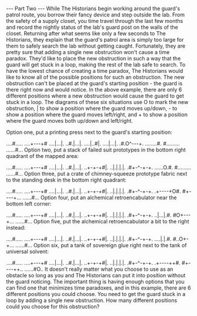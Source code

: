 --- Part Two ---
While The Historians begin working around the guard's patrol route, you borrow their fancy device and step outside the lab. From the safety of 
a supply closet, you time travel through the last few months and record the nightly status of the lab's guard post on the walls of the closet.
Returning after what seems like only a few seconds to The Historians, they explain that the guard's patrol area is simply too large for them 
to safely search the lab without getting caught.
Fortunately, they are pretty sure that adding a single new obstruction won't cause a time paradox. They'd like to place the new obstruction 
in such a way that the guard will get stuck in a loop, making the rest of the lab safe to search.
To have the lowest chance of creating a time paradox, The Historians would like to know all of the possible positions for such an obstruction.
The new obstruction can't be placed at the guard's starting position - the guard is there right now and would notice.
In the above example, there are only 6 different positions where a new obstruction would cause the guard to get stuck in a loop.
The diagrams of these six situations use O to mark the new obstruction, | to show a position where the guard moves up/down, - to show a position where the 
guard moves left/right, and + to show a position where the guard moves both up/down and left/right.

Option one, put a printing press next to the guard's starting position:

....#.....
....+---+#
....|...|.
..#.|...|.
....|..#|.
....|...|.
.#.O^---+.
........#.
#.........
......#...
Option two, put a stack of failed suit prototypes in the bottom right quadrant of the mapped area:


....#.....
....+---+#
....|...|.
..#.|...|.
..+-+-+#|.
..|.|.|.|.
.#+-^-+-+.
......O.#.
#.........
......#...
Option three, put a crate of chimney-squeeze prototype fabric next to the standing desk in the bottom right quadrant:

....#.....
....+---+#
....|...|.
..#.|...|.
..+-+-+#|.
..|.|.|.|.
.#+-^-+-+.
.+----+O#.
#+----+...
......#...
Option four, put an alchemical retroencabulator near the bottom left corner:

....#.....
....+---+#
....|...|.
..#.|...|.
..+-+-+#|.
..|.|.|.|.
.#+-^-+-+.
..|...|.#.
#O+---+...
......#...
Option five, put the alchemical retroencabulator a bit to the right instead:

....#.....
....+---+#
....|...|.
..#.|...|.
..+-+-+#|.
..|.|.|.|.
.#+-^-+-+.
....|.|.#.
#..O+-+...
......#...
Option six, put a tank of sovereign glue right next to the tank of universal solvent:

....#.....
....+---+#
....|...|.
..#.|...|.
..+-+-+#|.
..|.|.|.|.
.#+-^-+-+.
.+----++#.
#+----++..
......#O..
It doesn't really matter what you choose to use as an obstacle so long as you and The Historians can put it into position without the guard noticing.
The important thing is having enough options that you can find one that minimizes time paradoxes, and in this example, there are 6 different positions you could choose.
You need to get the guard stuck in a loop by adding a single new obstruction. How many different positions could you choose for this obstruction?
